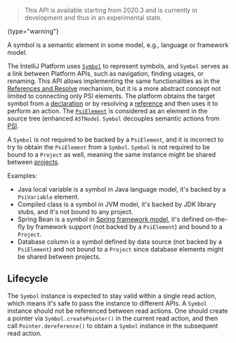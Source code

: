 [//]: # (title: Symbols)

<!-- Copyright 2000-2022 JetBrains s.r.o. and other contributors. Use of this source code is governed by the Apache 2.0 license that can be found in the LICENSE file. -->

> This API is available starting from 2020.3 and is currently in development and thus in an experimental state.
>
{type="warning"}

<excerpt rel="excerpt"/>
<p id="excerpt">
A symbol is a semantic element in some model, e.g., language or framework model.
</p>

The IntelliJ Platform uses [`Symbol`](%gh-ic%/platform/core-api/src/com/intellij/model/Symbol.java) to represent symbols, and `Symbol` serves as a link between Platform APIs, such as navigation, finding usages, or renaming.
This API allows implementing the same functionalities as in the [References and Resolve](references_and_resolve.md) mechanism, but it is a more abstract concept not limited to connecting only PSI elements.
The platform obtains the target symbol from a [declaration](declarations_and_references.md#declarations) or by resolving a [reference](declarations_and_references.md#references) and then uses it to perform an action.
The [`PsiElement`](%gh-ic%/platform/core-api/src/com/intellij/psi/PsiElement.java) is considered as an element in the source tree (enhanced `ASTNode`).
`Symbol` decouples semantic actions from [PSI](psi.md).

A `Symbol` is not required to be backed by a `PsiElement`, and it is incorrect to try to obtain the `PsiElement` from a `Symbol`.
`Symbol` is not required to be bound to a `Project` as well, meaning the same instance might be shared between [projects](project.md).

Examples:

- Java local variable is a symbol in Java language model, it's backed by a `PsiVariable` element.
- Compiled class is a symbol in JVM model, it's backed by JDK library stubs, and it's not bound to any project.
- Spring Bean is a symbol in [Spring framework model](spring_api.md), it's defined on-the-fly by framework support (not backed by a `PsiElement`) and bound to a `Project`.
- Database column is a symbol defined by data source (not backed by a `PsiElement`) and not bound to a `Project` since database elements might be shared between projects.

## Lifecycle

The `Symbol` instance is expected to stay valid within a single read action, which means it's safe to pass the instance to different APIs.
A `Symbol` instance should not be referenced between read actions.
One should create a pointer via `Symbol.createPointer()`  in the current read action, and then call `Pointer.dereference()` to obtain a `Symbol` instance in the subsequent read action.
